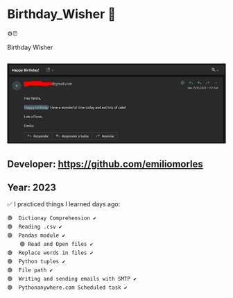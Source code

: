 # Birthday_Wisher 👀
⚙⏰

Birthday Wisher

## ![Sample Image](https://github.com/emiliomorles/Birthday_Wisher/blob/master/extra/sample1.JPG) 

## Developer: https://github.com/emiliomorles

## Year: 2023

✅ I practiced things I learned days ago:

    🟢  Dictionay Comprehension ✔️
    🟢  Reading .csv ✔️
    🟢  Pandas module ✔️
        🟢 Read and Open files ✔️  
    🟢  Replace words in files ✔️
    🟢  Python tuples ✔️
    🟢  File path ✔️
    🟢  Writing and sending emails with SMTP ✔️
    🟢  Pythonanywhere.com Scheduled task ✔️
